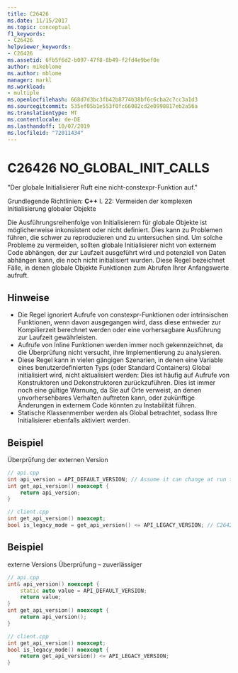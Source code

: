 ```yaml
---
title: C26426
ms.date: 11/15/2017
ms.topic: conceptual
f1_keywords:
- C26426
helpviewer_keywords:
- C26426
ms.assetid: 6fb5f6d2-b097-47f8-8b49-f2fd4e9bef0e
author: mikeblome
ms.author: mblome
manager: markl
ms.workload:
- multiple
ms.openlocfilehash: 668d7d3bc3fb42b8774b38bf6c6cba2c7cc3a1d3
ms.sourcegitcommit: 535ef05b1e553f0fc66082cd2e0998817eb2a56a
ms.translationtype: MT
ms.contentlocale: de-DE
ms.lasthandoff: 10/07/2019
ms.locfileid: "72011434"
---
```

# <a name="c26426-no_global_init_calls"></a>C26426 NO_GLOBAL_INIT_CALLS
"Der globale Initialisierer Ruft eine nicht-constexpr-Funktion auf."

Grundlegende Richtlinien: **C++** I. 22: Vermeiden der komplexen Initialisierung globaler Objekte

Die Ausführungsreihenfolge von Initialisierern für globale Objekte ist möglicherweise inkonsistent oder nicht definiert. Dies kann zu Problemen führen, die schwer zu reproduzieren und zu untersuchen sind. Um solche Probleme zu vermeiden, sollten globale Initialisierer nicht von externem Code abhängen, der zur Laufzeit ausgeführt wird und potenziell von Daten abhängen kann, die noch nicht initialisiert wurden. Diese Regel bezeichnet Fälle, in denen globale Objekte Funktionen zum Abrufen Ihrer Anfangswerte aufruft.

## <a name="remarks"></a>Hinweise
- Die Regel ignoriert Aufrufe von constexpr-Funktionen oder intrinsischen Funktionen, wenn davon ausgegangen wird, dass diese entweder zur Kompilierzeit berechnet werden oder eine vorhersagbare Ausführung zur Laufzeit gewährleisten.
- Aufrufe von Inline Funktionen werden immer noch gekennzeichnet, da die Überprüfung nicht versucht, ihre Implementierung zu analysieren.
- Diese Regel kann in vielen gängigen Szenarien, in denen eine Variable eines benutzerdefinierten Typs (oder Standard Containers) Global initialisiert wird, nicht aktualisiert werden: Dies ist häufig auf Aufrufe von Konstruktoren und Dekonstruktoren zurückzuführen. Dies ist immer noch eine gültige Warnung, da Sie auf Orte verweist, an denen unvorhersehbares Verhalten auftreten kann, oder zukünftige Änderungen in externem Code könnten zu Instabilität führen.
- Statische Klassenmember werden als Global betrachtet, sodass Ihre Initialisierer ebenfalls aktiviert werden.

## <a name="example"></a>Beispiel
Überprüfung der externen Version

```cpp
// api.cpp
int api_version = API_DEFAULT_VERSION; // Assume it can change at run time, hence non-const.
int get_api_version() noexcept {
    return api_version;
}

// client.cpp
int get_api_version() noexcept;
bool is_legacy_mode = get_api_version() <= API_LEGACY_VERSION; // C26426, also stale value
```

## <a name="example"></a>Beispiel
externe Versions Überprüfung – zuverlässiger

```cpp
// api.cpp
int& api_version() noexcept {
    static auto value = API_DEFAULT_VERSION;
    return value;
}
int get_api_version() noexcept {
    return api_version();
}

// client.cpp
int get_api_version() noexcept;
bool is_legacy_mode() noexcept {
    return get_api_version() <= API_LEGACY_VERSION;
}
```
